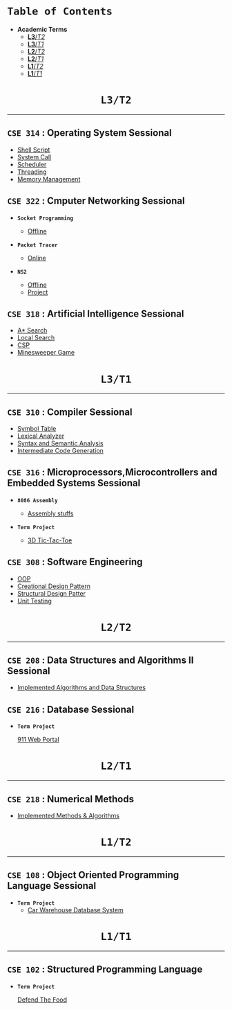 # **`Table of Contents`**

- **Academic Terms**
  - [**L3**/*T2*](#---l3t2---)
  - [**L3**/*T1*](#---l3t1---)
  - [**L2**/*T2*](#---l2t2---)
  - [**L2**/*T1*](#---l2t1---)
  - [**L1**/*T2*](#---l1t2---)
  - [**L1**/*T1*](#---l1t1---)
  
<h1 align="center"> <b> <code> L3/T2 </code> </b> </h1>
<hr/>

## **`CSE 314` : Operating System Sessional**

- [Shell Script](https://github.com/iftekharzeeon/CSE-314-Operating-System)
- [System Call](https://github.com/iftekharzeeon/CSE-314-Operating-System)
- [Scheduler](https://github.com/iftekharzeeon/CSE-314-Operating-System)
- [Threading](https://github.com/iftekharzeeon/CSE-314-Operating-System)
- [Memory Management](https://github.com/iftekharzeeon/CSE-314-Operating-System)

## **`CSE 322` : Cmputer Networking Sessional**
- **`Socket Programming`**
  - [Offline](https://github.com/iftekharzeeon/CSE-316-Microprocessor-Assembly)

- **`Packet Tracer`**
  - [Online](https://github.com/iftekharzeeon/3D-Tic-Tac-Toe)
  
- **`NS2`**
  - [Offline](https://github.com/iftekharzeeon/3D-Tic-Tac-Toe)
  - [Project](https://github.com/iftekharzeeon/3D-Tic-Tac-Toe)
  
## **`CSE 318` : Artificial Intelligence Sessional**

- [A* Search](https://github.com/iftekharzeeon/CSE-318-Artifical-Intelligence)
- [Local Search](https://github.com/iftekharzeeon/CSE-318-Artifical-Intelligence)
- [CSP](https://github.com/iftekharzeeon/CSE-318-Artifical-Intelligence)
- [Minesweeper Game](https://github.com/iftekharzeeon/CSE-318-Artifical-Intelligence)

<h1 align="center"> <b> <code> L3/T1 </code> </b> </h1>
<hr/>

## **`CSE 310` : Compiler Sessional**

- [Symbol Table](https://github.com/iftekharzeeon/CSE-310-Compiler)
- [Lexical Analyzer](https://github.com/iftekharzeeon/CSE-310-Compiler)
- [Syntax and Semantic Analysis](https://github.com/iftekharzeeon/CSE-310-Compiler)
- [Intermediate Code Generation](https://github.com/iftekharzeeon/CSE-310-Compiler)

## **`CSE 316` : Microprocessors,Microcontrollers and Embedded Systems Sessional**
- **`8086 Assembly`**
  - [Assembly stuffs](https://github.com/iftekharzeeon/CSE-316-Microprocessor-Assembly)

- **`Term Project`**
  - [3D Tic-Tac-Toe](https://github.com/iftekharzeeon/3D-Tic-Tac-Toe)
  
## **`CSE 308` : Software Engineering**

- [OOP](https://github.com/iftekharzeeon/CSE-308-Software-Engineering)
- [Creational Design Pattern](https://github.com/iftekharzeeon/CSE-308-Software-Engineering)
- [Structural Design Patter](https://github.com/iftekharzeeon/CSE-308-Software-Engineering)
- [Unit Testing](https://github.com/iftekharzeeon/CSE-308-Software-Engineering)

<h1 align="center"> <b> <code> L2/T2 </code> </b> </h1>
<hr/>

## **`CSE 208` : Data Structures and Algorithms II Sessional**

- [Implemented Algorithms and Data Structures](https://github.com/iftekharzeeon/CSE204)

## **`CSE 216` : Database Sessional**

- **`Term Project`**

  [911 Web Portal](https://github.com/iftekharzeeon/911_web_portal)


<h1 align="center"> <b> <code> L2/T1 </code> </b> </h1>
<hr/>

## **`CSE 218` :  Numerical Methods**

- [Implemented Methods & Algorithms](https://github.com/iftekharzeeon/CSE218_Numerical-Analysis)

<h1 align="center"> <b> <code> L1/T2 </code> </b> </h1>
<hr/>

## **`CSE 108` : Object Oriented Programming Language Sessional**

- **`Term Project`**
  - [Car Warehouse Database System](#)


<h1 align="center"> <b> <code> L1/T1 </code> </b> </h1>
<hr/>

## **`CSE 102` : Structured Programming Language** 
- **`Term Project`** 
  
  [Defend The Food](https://github.com/iftekharzeeon/defend-the-food)
